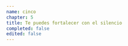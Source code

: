```yaml
---
name: cinco
chapter: 5
title: Te puedes fortalecer con el silencio
completed: false
edited: false
---
```

